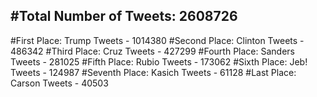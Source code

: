 #Total Number of Tweets: 2608726 
---
#First Place: Trump Tweets - 1014380
#Second Place: Clinton Tweets - 486342
#Third Place: Cruz Tweets - 427299
#Fourth Place: Sanders Tweets - 281025
#Fifth Place: Rubio Tweets - 173062
#Sixth Place: Jeb! Tweets - 124987
#Seventh Place: Kasich Tweets - 61128
#Last Place: Carson Tweets - 40503
